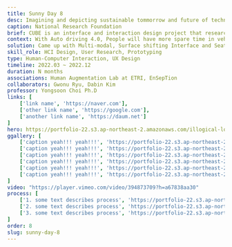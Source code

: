```yaml
---
title: Sunny Day 8
desc: Imagining and depicting sustainable tommorrow and future of technology with XR and Wearable.
caption: National Research Foundation
brief: CUBE is an interface and interaction design project that researched what kind of interaction people can do in the moving medium - mobility(cars) - when the fourth stage of autonomous driving is commercialized in the future.
context: With Auto driving 4.0, People will have more spare time in vehicles in the future. To imagine various scenarios and design an interface for them is needed.
solution: Came up with Multi-modal, Surface shifting Interface and Seat
skill_role: HCI Design, User Research, Prototyping
type: Human-Computer Interaction, UX Design
timeline: 2022.03 ~ 2022.12
duration: N months
associations: Human Augmentation Lab at ETRI, EnSepTion
collaborators: Gwonu Ryu, Dabin Kim
professor: Yongsoon Choi Ph.D
links: [
    ['link name', 'https://naver.com'], 
    ['other link name', 'https://google.com'], 
    ['another link name', 'https://daum.net']
]
hero: https://portfolio-22.s3.ap-northeast-2.amazonaws.com/illogical-love_hero.jpg
ggallery: [
    ['caption yeah!!! yeah!!!', 'https://portfolio-22.s3.ap-northeast-2.amazonaws.com/illogical-love_hero.jpg'],
    ['caption yeah!!! yeah!!!', 'https://portfolio-22.s3.ap-northeast-2.amazonaws.com/illogical-love_hero.jpg'],
    ['caption yeah!!! yeah!!!', 'https://portfolio-22.s3.ap-northeast-2.amazonaws.com/illogical-love_hero.jpg'],
    ['caption yeah!!! yeah!!!', 'https://portfolio-22.s3.ap-northeast-2.amazonaws.com/illogical-love_hero.jpg'],
    ['caption yeah!!! yeah!!!', 'https://portfolio-22.s3.ap-northeast-2.amazonaws.com/illogical-love_hero.jpg'],
    ['caption yeah!!! yeah!!!', 'https://portfolio-22.s3.ap-northeast-2.amazonaws.com/illogical-love_hero.jpg'],
]
video: "https://player.vimeo.com/video/394873709?h=a67838aa30" 
process: [
    ['1. some text describes process', 'https://portfolio-22.s3.ap-northeast-2.amazonaws.com/illogical-love_hero.jpg'],
    ['2. some text describes process', 'https://portfolio-22.s3.ap-northeast-2.amazonaws.com/illogical-love_hero.jpg'],
    ['3. some text describes process', 'https://portfolio-22.s3.ap-northeast-2.amazonaws.com/illogical-love_hero.jpg'],
]
order: 8
slug: sunny-day-8
---
```




